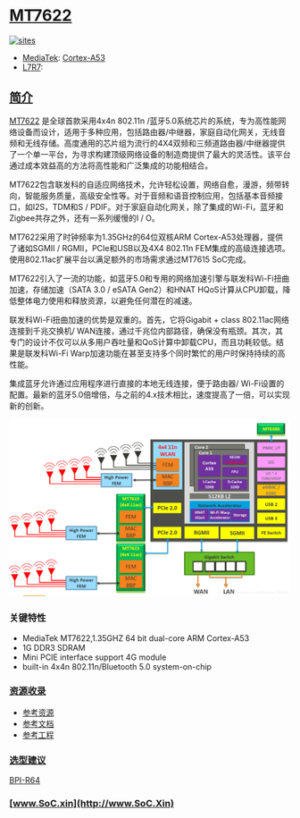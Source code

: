 ﻿# [MT7622](https://github.com/SoCXin/MT7622)

[![sites](http://182.61.61.133/link/resources/SoC.png)](http://www.SoC.Xin)

* [MediaTek](https://www.mediatek.com/): [Cortex-A53](https://github.com/SoCXin/MIPS)
* [L7R7](https://github.com/SoCXin/Level):  

## [简介](https://github.com/SoCXin/MT7622/wiki)

[MT7622](https://github.com/SoCXin/MT7622) 是全球首款采用4x4n 802.11n /蓝牙5.0系统芯片的系统，专为高性能网络设备而设计，适用于多种应用，包括路由器/中继器，家庭自动化网关，无线音频和无线存储。高度通用的芯片组为流行的4X4双频和三频道路由器/中继器提供了一个单一平台，为寻求构建顶级网络设备的制造商提供了最大的灵活性。该平台通过成本效益高的方法将高性能和广泛集成的功能相结合。

MT7622包含联发科的自适应网络技术，允许轻松设置，网络自愈，漫游，频带转向，智能服务质量，高级安全性等。对于音频和语音控制应用，包括基本音频接口，如I2S，TDM和S / PDIF。对于家庭自动化网关，除了集成的Wi-Fi，蓝牙和Zigbee共存之外，还有一系列缓慢的I / O。

MT7622采用了时钟频率为1.35GHz的64位双核ARM Cortex-A53处理器，提供了诸如SGMII / RGMII，PCIe和USB以及4X4 802.11n FEM集成的高级连接选项。使用802.11ac扩展平台以满足额外的市场需求通过MT7615 SoC完成。

MT7622引入了一流的功能，如蓝牙5.0和专用的网络加速引擎与联发科Wi-Fi扭曲加速，存储加速（SATA 3.0 / eSATA Gen2）和HNAT HQoS计算从CPU卸载，降低整体电力使用和释放资源，以避免任何潜在的减速。

联发科Wi-Fi扭曲加速的优势是双重的。首先，它将Gigabit + class 802.11ac网络连接到千兆交换机/ WAN连接，通过千兆位内部路径，确保没有瓶颈。其次，其专门的设计不仅可以从多用户吞吐量和QoS计算中卸载CPU，而且功耗较低。结果是联发科Wi-Fi Warp加速功能在甚至支持多个同时繁忙的用户时保持持续的高性能。

集成蓝牙允许通过应用程序进行直接的本地无线连接，便于路由器/ Wi-Fi设置的配置。最新的蓝牙5.0倍增倍，与之前的4.x技术相比，速度提高了一倍，可以实现新的创新。

[![sites](docs/MT7622.png)](https://www.mediatek.com/products/homeNetworking/MT7622)

### 关键特性


* MediaTek MT7622,1.35GHZ 64 bit dual-core ARM Cortex-A53
* 1G DDR3 SDRAM
* Mini PCIE interface support 4G module
* built-in 4x4n 802.11n/Bluetooth 5.0 system-on-chip



### [资源收录](https://github.com/SoCXin)

* [参考资源](src/)
* [参考文档](docs/)
* [参考工程](project/)

### [选型建议](https://github.com/SoCXin)

[BPI-R64](https://wiki.banana-pi.org/%E9%A6%99%E8%95%89%E6%B4%BE_BPI-R64)

### [www.SoC.xin](http://www.SoC.Xin)
